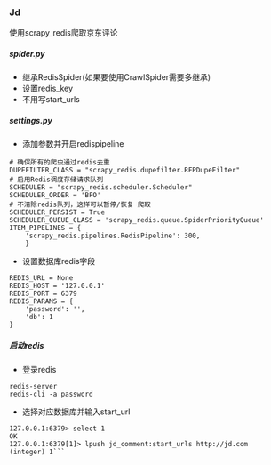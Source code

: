 ### Jd

使用scrapy_redis爬取京东评论

##### spider.py
* 继承RedisSpider(如果要使用CrawlSpider需要多继承)
* 设置redis_key
* 不用写start_urls

##### settings.py
* 添加参数并开启redispipeline
```
# 确保所有的爬虫通过redis去重
DUPEFILTER_CLASS = "scrapy_redis.dupefilter.RFPDupeFilter"
# 启用Redis调度存储请求队列
SCHEDULER = "scrapy_redis.scheduler.Scheduler"
SCHEDULER_ORDER = 'BFO'
# 不清除redis队列，这样可以暂停/恢复 爬取
SCHEDULER_PERSIST = True
SCHEDULER_QUEUE_CLASS = 'scrapy_redis.queue.SpiderPriorityQueue'
ITEM_PIPELINES = {
    'scrapy_redis.pipelines.RedisPipeline': 300,
    }
```
* 设置数据库redis字段
```
REDIS_URL = None
REDIS_HOST = '127.0.0.1'
REDIS_PORT = 6379
REDIS_PARAMS = {
    'password': '',
    'db': 1
}
```

##### 启动redis
* 登录redis
```
redis-server
redis-cli -a password
```
* 选择对应数据库并输入start_url

```
127.0.0.1:6379> select 1
OK
127.0.0.1:6379[1]> lpush jd_comment:start_urls http://jd.com
(integer) 1```
